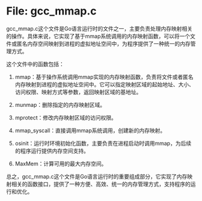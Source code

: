 # File: gcc_mmap.c

gcc_mmap.c这个文件是Go语言运行时的文件之一，主要负责处理内存映射相关的操作。具体来说，它实现了基于mmap系统调用的内存映射函数，可以将一个文件或匿名内存空间映射到进程的虚拟地址空间中，为程序提供了一种统一的内存管理方式。

这个文件中的函数包括：

1. mmap：基于操作系统调用mmap实现的内存映射函数，负责将文件或者匿名内存映射到进程的虚拟地址空间中。它可以指定映射区域的起始地址、大小、访问权限、映射方式等参数，返回映射区域的基地址。 

2. munmap：删除指定的内存映射区域。 

3. mprotect：修改内存映射区域的访问权限。 

4. mmap_syscall：直接调用mmap系统调用，创建新的内存映射。 

5. osinit：运行时环境初始化函数，主要负责在进程启动时调用mmap，为后续的程序运行提供内存空间支持。 

6. MaxMem：计算可用的最大内存空间。

总之，gcc_mmap.c这个文件是Go语言运行时的重要组成部分，它实现了内存映射相关的函数接口，提供了一种方便、高效、统一的内存管理方式，支持程序的运行和优化。


